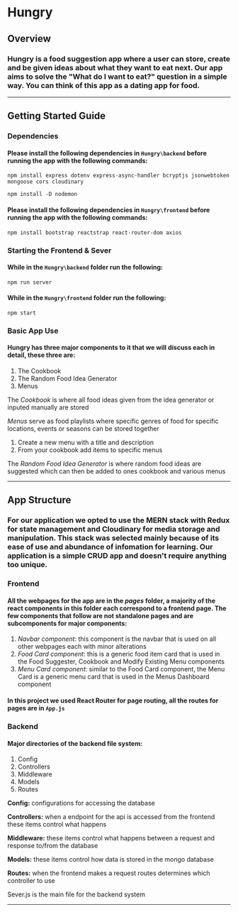 # Hungry
## Overview
### Hungry is a food suggestion app where a user can store, create and be given ideas about what they want to eat next. Our app aims to solve the "What do I want to eat?" question in a simple way. You can think of this app as a dating app for food.

---
## Getting Started Guide

### **Dependencies**
#### Please install the following dependencies in ```Hungry\backend``` before running the app with the following commands:
    npm install express dotenv express-async-handler bcryptjs jsonwebtoken mongoose cors cloudinary

    npm install -D nodemon

#### Please install the following dependencies in ```Hungry\frontend``` before running the app with the following commands:
    npm install bootstrap reactstrap react-router-dom axios

### **Starting the Frontend & Sever**
#### While in the ```Hungry\backend``` folder run the following:
    npm run server

#### While in the ```Hungry\frontend``` folder run the following:
    npm start

### **Basic App Use**
#### Hungry has three major components to it that we will discuss each in detail, these three are:
1. The Cookbook
2. The Random Food Idea Generator
3. Menus

The _Cookbook_ is where all food ideas given from the idea generator or inputed manually are stored

_Menus_ serve as food playlists where specific genres of food for specific locations, events or seasons can be stored together
1. Create a new menu with a title and description
2. From your cookbook add items to specific menus

The _Random Food Idea Generator_ is where random food ideas are suggested which can then be added to ones cookbook and various menus

---
## App Structure

### For our application we opted to use the MERN stack with Redux for state management and Cloudinary for media storage and manipulation. This stack was selected mainly because of its ease of use and abundance of infomation for learning. Our application is a simple CRUD app and doesn't require anything too unique.
### **Frontend**
#### All the webpages for the app are in the _pages_ folder, a majority of the react components in this folder each correspond to a frontend page. The few components that follow are not standalone pages and are subcomponents for major components:
1. _Navbar component_: this component is the navbar that is used on all other webpages each with minor alterations
2. _Food Card component_: this is a generic food item card that is used in the Food Suggester, Cookbook and Modify Existing Menu components
3. _Menu Card component_: similar to the Food Card component, the Menu Card is a generic menu card that is used in the Menus Dashboard component

#### In this project we used React Router for page routing, all the routes for pages are in ```App.js```
### **Backend**
#### Major directories of the backend file system:
1. Config
2. Controllers
3. Middleware
4. Models
5. Routes

**Config:** configurations for accessing the database

**Controllers:** when a endpoint for the api is accessed from the frontend these items control what happens

**Middleware:** these items control what happens between a request and response to/from the database

**Models:** these items control how data is stored in the mongo database

**Routes:** when the frontend makes a request routes determines which controller to use

Sever.js is the main file for the backend system

---